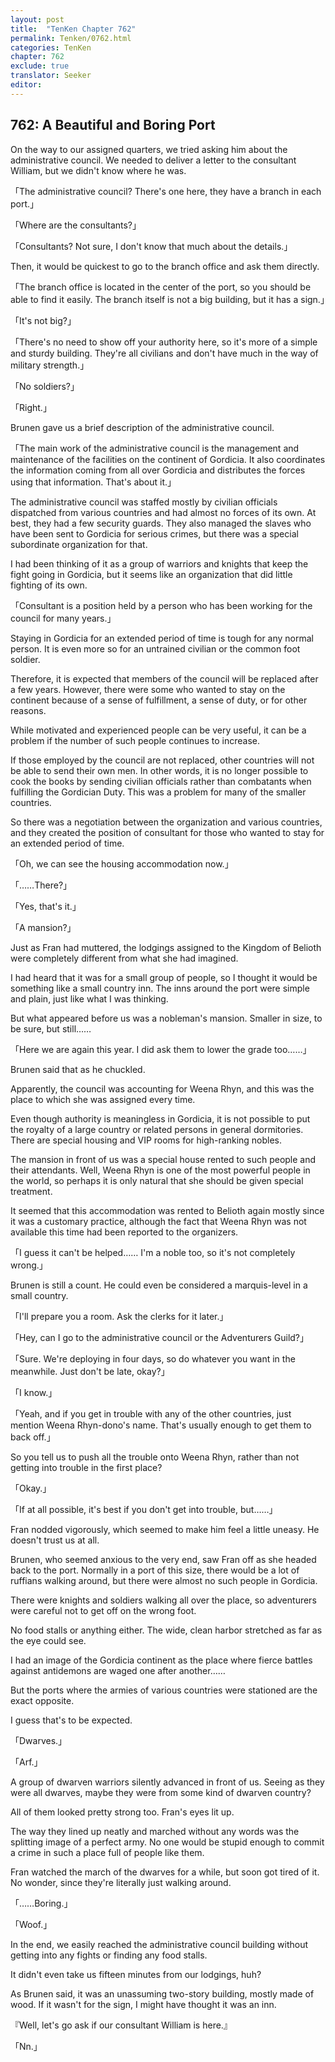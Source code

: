 ```yaml
---
layout: post
title:  "TenKen Chapter 762"
permalink: Tenken/0762.html
categories: TenKen
chapter: 762
exclude: true
translator: Seeker
editor: 
---
```

<h2>762: A Beautiful and Boring Port</h2>

On the way to our assigned quarters, we tried asking him about the administrative council. We needed to deliver a letter to the consultant William, but we didn't know where he was.

「The administrative council? There's one here, they have a branch in each port.」

「Where are the consultants?」

「Consultants? Not sure, I don't know that much about the details.」

Then, it would be quickest to go to the branch office and ask them directly.

「The branch office is located in the center of the port, so you should be able to find it easily. The branch itself is not a big building, but it has a sign.」

「It's not big?」

「There's no need to show off your authority here, so it's more of a simple and sturdy building. They're all civilians and don't have much in the way of military strength.」

「No soldiers?」

「Right.」

Brunen gave us a brief description of the administrative council.

「The main work of the administrative council is the management and maintenance of the facilities on the continent of Gordicia. It also coordinates the information coming from all over Gordicia and distributes the forces using that information. That's about it.」

The administrative council was staffed mostly by civilian officials dispatched from various countries and had almost no forces of its own. At best, they had a few security guards. They also managed the slaves who have been sent to Gordicia for serious crimes, but there was a special subordinate organization for that.

I had been thinking of it as a group of warriors and knights that keep the fight going in Gordicia, but it seems like an organization that did little fighting of its own.

「Consultant is a position held by a person who has been working for the council for many years.」

Staying in Gordicia for an extended period of time is tough for any normal person. It is even more so for an untrained civilian or the common foot soldier.

Therefore, it is expected that members of the council will be replaced after a few years. However, there were some who wanted to stay on the continent because of a sense of fulfillment, a sense of duty, or for other reasons.

While motivated and experienced people can be very useful, it can be a problem if the number of such people continues to increase.

If those employed by the council are not replaced, other countries will not be able to send their own men. In other words, it is no longer possible to cook the books by sending civilian officials rather than combatants when fulfilling the Gordician Duty. This was a problem for many of the smaller countries.

So there was a negotiation between the organization and various countries, and they created the position of consultant for those who wanted to stay for an extended period of time.

「Oh, we can see the housing accommodation now.」

「……There?」

「Yes, that's it.」

「A mansion?」

Just as Fran had muttered, the lodgings assigned to the Kingdom of Belioth were completely different from what she had imagined.

I had heard that it was for a small group of people, so I thought it would be something like a small country inn. The inns around the port were simple and plain, just like what I was thinking.

But what appeared before us was a nobleman's mansion. Smaller in size, to be sure, but still……

「Here we are again this year. I did ask them to lower the grade too……」

Brunen said that as he chuckled.

Apparently, the council was accounting for Weena Rhyn, and this was the place to which she was assigned every time.

Even though authority is meaningless in Gordicia, it is not possible to put the royalty of a large country or related persons in general dormitories. There are special housing and VIP rooms for high-ranking nobles.

The mansion in front of us was a special house rented to such people and their attendants. Well, Weena Rhyn is one of the most powerful people in the world, so perhaps it is only natural that she should be given special treatment.

It seemed that this accommodation was rented to Belioth again mostly since it was a customary practice, although the fact that Weena Rhyn was not available this time had been reported to the organizers.

「I guess it can't be helped…… I'm a noble too, so it's not completely wrong.」

Brunen is still a count. He could even be considered a marquis-level in a small country.

「I'll prepare you a room. Ask the clerks for it later.」

「Hey, can I go to the administrative council or the Adventurers Guild?」

「Sure. We're deploying in four days, so do whatever you want in the meanwhile. Just don't be late, okay?」

「I know.」

「Yeah, and if you get in trouble with any of the other countries, just mention Weena Rhyn-dono's name. That's usually enough to get them to back off.」

So you tell us to push all the trouble onto Weena Rhyn, rather than not getting into trouble in the first place?

「Okay.」

「If at all possible, it's best if you don't get into trouble, but……」

Fran nodded vigorously, which seemed to make him feel a little uneasy. He doesn't trust us at all.

Brunen, who seemed anxious to the very end, saw Fran off as she headed back to the port. Normally in a port of this size, there would be a lot of ruffians walking around, but there were almost no such people in Gordicia.

There were knights and soldiers walking all over the place, so adventurers were careful not to get off on the wrong foot.

No food stalls or anything either. The wide, clean harbor stretched as far as the eye could see.

I had an image of the Gordicia continent as the place where fierce battles against antidemons are waged one after another……

But the ports where the armies of various countries were stationed are the exact opposite.

I guess that's to be expected.

「Dwarves.」

「Arf.」

A group of dwarven warriors silently advanced in front of us. Seeing as they were all dwarves, maybe they were from some kind of dwarven country?

All of them looked pretty strong too. Fran's eyes lit up.

The way they lined up neatly and marched without any words was the splitting image of a perfect army. No one would be stupid enough to commit a crime in such a place full of people like them.

Fran watched the march of the dwarves for a while, but soon got tired of it. No wonder, since they're literally just walking around.

「……Boring.」

「Woof.」

In the end, we easily reached the administrative council building without getting into any fights or finding any food stalls.

It didn't even take us fifteen minutes from our lodgings, huh?

As Brunen said, it was an unassuming two-story building, mostly made of wood. If it wasn't for the sign, I might have thought it was an inn.

『Well, let's go ask if our consultant William is here.』

「Nn.」



